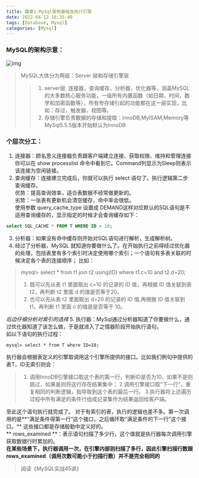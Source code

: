 ```yaml
---
title: 篇章1-MySql架构基础及执行引擎
date: 2022-04-12 16:35:40
tags: [Database, Mysql]
categories: [Mysql]
---
```


### MySQL的架构示意：

![img](https://cdn.jsdelivr.net/gh/wenPKtalk/pictures@master/blog/20220412/16_39/0d2070e8f84c4801adbfa03bda1f98d9.png)

> MySQL大体分为两层：Server 层和存储引擎层
> > 1. server层: 连接器，查询缓存，分析器，优化器等，涵盖MySQL的大多数核心服务功能，一级所有内置函数（如日期，时间，数学和加密函数等），所有夸存储引起的功能都在这一层实现，比如：存过，触发器，视图等。
> > 2. 存储引擎负责数据的存储和提取：innoDB,MyISAM,Memory等 MySql5.5.5版本开始默认为InnoDB

### 个层次分工：

1. 连接器：顾名思义连接器负责跟客户端建立连接、获取权限、维持和管理连接
你可以在 show processlist 命令中看到它。Command列显示为Sleep则表示该连接为空闲链接。  
2. 查询缓存：连接建立完成后，你就可以执行 select 语句了。执行逻辑第二步查询缓存。  
优势：提高查询效率，适合表数据不经常做更新的。  
劣势：一张表有更新机会清空缓存，命中率会很低。  
使用参数 query_cache_type 设置成 DEMAND这样对应默认的SQL语句是不适用查询缓存的，显示指定的时候才会查询缓存如下：
```sql
select SQL_CACHE * FROM T WHERE ID = 10;
```
3. 分析器：如果没有命中缓存则开始对SQL语句进行解析，生成解析树。
4. 经过了分析器，MySQL 就知道你要做什么了。在开始执行之前得经过优化器的处理，包括表里有多个索引时决定使用哪个索引；一个语句有多表关联的时候决定各个表的连接顺序；
比如：
> mysql> select * from t1 join t2 using(ID)  where t1.c=10 and t2.d=20;  
> 1. 既可以先从表 t1 里面取出 c=10 的记录的 ID 值，再根据 ID 值关联到表 t2，再判断 t2 里面 d 的值是否等于20。
> 2. 也可以先从表 t2 里面取出 d=20 的记录的 ID 值,再根据 ID 值关联到 t1，再判断 t1 里面 c 的值是是否等于 10。

*后边仔细分析对索引的选择*
5. 执行器：MySql通过分析器知道了你要做什么，通过优化器知道了该怎么做，于是就进入了之情器阶段开始执行语句。  
如以下语句的执行过程：
```
mysql> select * from T where ID=10;

```
执行器会根据表定义的引擎取调用这个引擎所提供的接口。比如我们例句中提供的表T，ID无索引则会：  
> 1. 调用InnoDB引擎接口取这个表的第一行，判断ID是否为10，如果不是则跳过，如果是则将这行存在结果集中；
> 2.调用引擎接口取“下一行”，重复相同的判断逻辑，指导取到这个表的最后一行。
> 3.执行器将上述遍历过程中所有满足的条件行组成记录集作为结果返回给客户端。

至此这个语句执行就完成了。
对于有索引的表，执行的逻辑也差不多。第一次调用的是**“满足条件得第一行“这个接口，之后循环取“满足条件的下一行”这个接口。** 这些接口都是存储殷勤中定义好的。  
** rows_examined **：表示语句扫描了多少行，这个值就是执行器每次调用引擎获取数据行时累加的。  
**在某些场景下，执行器调用一次，在引擎内部则扫描了多行，因此引擎扫描行数跟rows_examined（调用次数可能小于扫描行数）并不是完全相同的**

>阅读《MySQL实战45讲》
